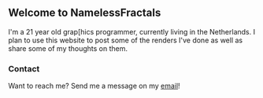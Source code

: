 ## Welcome to NamelessFractals

I'm a 21 year old grap[hics programmer, currently living in the Netherlands. I plan to use this website to post some of the renders I've done as well as share some of my thoughts on them.

### Contact

Want to reach me? Send me a message on my [email](givememypackage@protonmail.com)!
